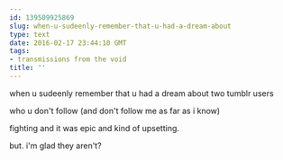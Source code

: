 ```yaml
---
id: 139509925869
slug: when-u-sudeenly-remember-that-u-had-a-dream-about
type: text
date: 2016-02-17 23:44:10 GMT
tags:
- transmissions from the void
title: ''
---
```


when u sudeenly remember that u had a dream about two tumblr users

who u don't follow (and don't follow me as far as i know)

fighting and it was epic and kind of upsetting.

but. i'm glad they aren't? 